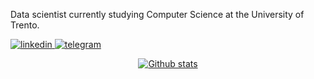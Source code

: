 Data scientist currently studying Computer Science at the University of Trento.

[
  ![linkedin](https://img.shields.io/badge/LinkedIn-0077B5?style=for-the-badge&logo=linkedin&logoColor=white)
](https://www.linkedin.com/in/marcodifran/)
[
  ![telegram](https://img.shields.io/badge/Telegram-2CA5E0?style=for-the-badge&logo=telegram&logoColor=white)
](https://t.me/marcodifrancesco)

<center>

[
  ![Github stats](https://github-readme-stats.vercel.app/api?username=marcodifrancesco&show_icons=true)
](https://github.com/MarcoDiFrancesco)

</center>

